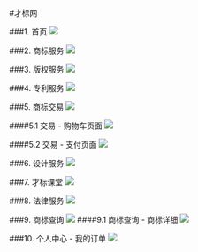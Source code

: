 #才标网 

###1. 首页
![](/assets/1.1-快速办理.jpg)

###2. 商标服务
![](/assets/2-商标服务.jpg)

###3. 版权服务
![](/assets/3-版权服务.jpg)

###4. 专利服务
![](/assets/4-专利服务.jpg)

###5. 商标交易
![](/assets/5-商标交易.jpg)

####5.1 交易 - 购物车页面
![](/assets/12.0-购物车页面.jpg)

####5.2 交易 - 支付页面
![](/assets/12.1-支付页面.jpg)

###6. 设计服务
![](/assets/6-设计服务.jpg)

###7. 才标课堂
![](/assets/7-才标课堂.jpg)

###8. 法律服务
![](/assets/8-法律服务.jpg)

###9. 商标查询
![](/assets/9.0-商标查询.jpg)
####9.1 商标查询 - 商标详细
![](/assets/9.1-商标详细.jpg)

###10. 个人中心 - 我的订单
![](/assets/10.4我的订单.jpg)


